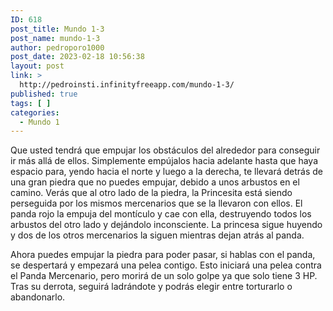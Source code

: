 ```yaml
---
ID: 618
post_title: Mundo 1-3
post_name: mundo-1-3
author: pedroporo1000
post_date: 2023-02-18 10:56:38
layout: post
link: >
  http://pedroinsti.infinityfreeapp.com/mundo-1-3/
published: true
tags: [ ]
categories:
  - Mundo 1
---
```

Que usted tendrá que empujar los obstáculos del alrededor para conseguir ir más allá de ellos. Simplemente empújalos hacia adelante hasta que haya espacio para, yendo hacia el norte y luego a la derecha, te llevará detrás de una gran piedra que no puedes empujar, debido a unos arbustos en el camino. Verás que al otro lado de la piedra, la Princesita está siendo perseguida por los mismos mercenarios que se la llevaron con ellos. El panda rojo la empuja del montículo y cae con ella, destruyendo todos los arbustos del otro lado y dejándolo inconsciente. La princesa sigue huyendo y dos de los otros mercenarios la siguen mientras dejan atrás al panda.

Ahora puedes empujar la piedra para poder pasar, si hablas con el panda, se despertará y empezará una pelea contigo. Esto iniciará una pelea contra el Panda Mercenario, pero morirá de un solo golpe ya que solo tiene 3 HP. Tras su derrota, seguirá ladrándote y podrás elegir entre torturarlo o abandonarlo.

&nbsp;